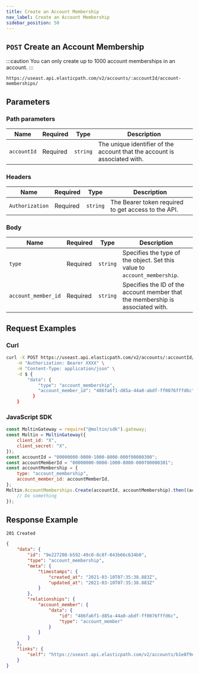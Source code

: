 ```yaml
---
title: Create an Account Membership
nav_label: Create an Account Membership
sidebar_position: 50
---
```


## `POST` Create an Account Membership

:::caution
You can only create up to 1000 account memberships in an account.
:::

```http
https://useast.api.elasticpath.com/v2/accounts/:accountId/account-memberships/
```

## Parameters

### Path parameters

| Name        | Required | Type     | Description                                                               |
| ----------- | -------- | -------- | ------------------------------------------------------------------------- |
| `accountId` | Required | `string` | The unique identifier of the account that the account is associated with. |

### Headers

| Name            | Required | Type     | Description                                         |
| --------------- | -------- | -------- | --------------------------------------------------- |
| `Authorization` | Required | `string` | The Bearer token required to get access to the API. |

### Body

| Name                | Required | Type     | Description                                                                    |
| ------------------- | -------- | -------- | ------------------------------------------------------------------------------ |
| `type`              | Required | `string` | Specifies the type of the object. Set this value to `account_membership`.      |
| `account_member_id` | Required | `string` | Specifies the ID of the account member that the membership is associated with. |

## Request Examples

### Curl

```bash
curl -X POST https://useast.api.elasticpath.com/v2/accounts/:accountId/account-memberships// \
    -H "Authorization: Bearer XXXX" \
    -H "Content-Type: application/json" \
    -d $ {
        "data": {
            "type": "account_membership",
            "account_member_id": "486fa6f1-d85a-44a0-abdf-ff0076fffd6c"
          }
    }
```

### JavaScript SDK

```javascript
const MoltinGateway = require("@moltin/sdk").gateway;
const Moltin = MoltinGateway({
    client_id: "X",
    client_secret: "X",
});
const accountId = "00000000-0000-1000-8000-000f00000300";
const accountMemberId = "00000000-0000-1000-8000-000f00000301";
const accountMembership = {
    type: "account_membership",
    account_member_id: accountMemberId,
};
Moltin.AccountMemberships.Create(accountId, accountMembership).then((acc) => {
    // Do something
});
```

## Response Example

`201 Created`

```json
{
    "data": {
        "id": "9e227208-b592-49c0-8c8f-043b66c634b0",
        "type": "account_membership",
        "meta": {
            "timestamps": {
                "created_at": "2021-03-10T07:35:38.883Z",
                "updated_at": "2021-03-10T07:35:38.883Z"
            }
        },
        "relationships": {
            "account_member": {
                "data": {
                    "id": "486fa6f1-d85a-44a0-abdf-ff0076fffd6c",
                    "type": "account_member"
                }
            }
        }
    },
    "links": {
        "self": "https://useast.api.elasticpath.com/v2/accounts/b1e8f9ea-7c04-4e16-911c-6898d35731ed/account-memberships/9e227208-b592-49c0-8c8f-043b66c634b0"
    }
}
```
